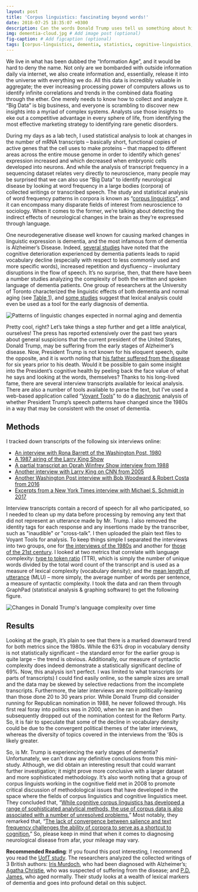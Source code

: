 ```yaml
---
layout: post
title: 'Corpus linguistics: fascinating beyond words!'
date: 2018-07-25 18:35:07 +0300
description: Can the words Donald Trump uses tell us something about his neurological state? Corpus analysis at work!
img: dementia-cloud.jpg # Add image post (optional)
fig-caption: # Add figcaption (optional)
tags: [corpus-linguistics, dementia, statistics, cognitive-linguistics, big-data, donald-trump, corpus-analysis]
---
```

We live in what has been dubbed the “Information Age”, and it would be hard to deny the name. Not only are we bombarded with outside information daily via internet, we also create information and, essentially, release it into the universe with everything we do. All this data is incredibly valuable in aggregate; the ever increasing processing power of computers allows us to identify infinite correlations and trends in the combined data floating through the ether. One merely needs to know how to collect and analyze it. “Big Data” is big business, and everyone is scrambling to discover new insights into a myriad of complex systems. Analysts use those insights to eke out a competitive advantage in every sphere of life, from identifying the most effective marketing strategy to identifying rare genetic disorders.


During my days as a lab tech, I used statistical analysis to look at changes in the number of mRNA transcripts – basically short, functional copies of active genes that the cell uses to make proteins – that mapped to different areas across the entire mouse genome in order to identify which genes’ expression increased and which decreased when embryonic cells developed into neurons. And while the analysis of transcript frequency in a sequencing dataset relates very directly to neuroscience, many people may be surprised that we can also use “Big Data” to identify neurological disease by looking at word frequency in a large bodies (corpora) of collected writings or transcribed speech. The study and statistical analysis of word frequency patterns in corpora is known as “<a href="https://en.wikipedia.org/wiki/Corpus_linguistics">corpus linguistics</a>”, and it can encompass many disparate fields of interest from neuroscience to sociology. When it comes to the former, we’re talking about detecting the indirect effects of neurological changes in the brain as they’re expressed through language.


One neurodegenerative disease well known for causing marked changes in linguistic expression is dementia, and the most infamous form of dementia is Alzheimer’s Disease. Indeed, <a href="https://academic.oup.com/dsh/article/26/4/435/1052059">several studies</a> have noted that the cognitive deterioration experienced by dementia patients leads to rapid vocabulary decline (especially with respect to less commonly used and more specific words), increased repetition and dysfluency – involuntary disruptions in the flow of speech. It’s no surprise, then, that there have been a number studies analyzing the complexity of both the written and spoken language of dementia patients. One group of researchers at the University of Toronto characterized the linguistic effects of both dementia and normal aging (see <a href="https://academic.oup.com/dsh/article/26/4/435/1052059">Table 1</a>), and <a href="https://jamanetwork.com/journals/jama/article-abstract/396775">some studies</a> suggest that lexical analysis could even be used as a tool for the early diagnosis of dementia.


![Patterns of linguistic changes expected in normal aging and dementia]({{site.baseurl}}/assets/img/aging-ling-changes.png)


Pretty cool, right? Let’s take things a step further and get a little analytical, ourselves!
The press has reported extensively over the past two years about general suspicions that the current president of the United States, Donald Trump, may be suffering from the early stages of Alzheimer’s disease. Now, President Trump is not known for his eloquent speech, quite the opposite, and it is worth noting that <a href="https://en.wikipedia.org/wiki/Fred_Trump#Personal_life">his father suffered from the disease</a> for six years prior to his death. Would it be possible to gain some insight into the President’s cognitive health by peeling back the face value of what he says and looking at the words, themselves? Thanks to his long-lived fame, there are several interview transcripts available for lexical analysis. There are also a number of tools available to parse the text, but I’ve used a web-based application called “<a href="https://voyant-tools.org">Voyant Tools</a>” to do a <a href="https://en.wikipedia.org/wiki/Historical_linguistics">diachronic</a> analysis of whether President Trump’s speech patterns have changed since the 1980s in a way that may be consistent with the onset of dementia.


## Methods

I tracked down transcripts of the following six interviews online:
* <a href="https://www.washingtonpost.com/wp-stat/graphics/politics/trump-archive/docs/rona-barrett-1980-interview-of-donald-trump.pdf">An interview with Rona Barrett of the Washington Post, 1980</a>
* <a href="https://factba.se/transcript/donald-trump-interview-larry-king-september-2-1987">A 1987 airing of the Larry King Show</a>
* <a href="http://webcache.googleusercontent.com/search?q=cache:3P60znyxJ8gJ:lybio.net/donald-trump-interview-from-over-25-years-ago-on-running-for-president/people/&amp;num=1&amp;hl=en&amp;gl=ca&amp;strip=1&amp;vwsrc=0">A partial transcript an Oprah Winfrey Show interview from 1988</a>
* <a href="http://www.cnn.com/TRANSCRIPTS/0505/17/lkl.01.html">Another interview with Larry King on CNN from 2005</a>
* <a href="https://www.washingtonpost.com/news/post-politics/wp/2016/04/02/transcript-donald-trump-interview-with-bob-woodward-and-robert-costa/?utm_term=.88c934371811">Another Washington Post interview with Bob Woodward &amp; Robert Costa from 2016</a>
* <a href="https://www.nytimes.com/2017/12/28/us/politics/trump-interview-excerpts.html">Excerpts from a New York Times interview with Michael S. Schmidt in 2017</a>


Interview transcripts contain a record of speech for all who participated, so I needed to clean up my data before processing by removing any text that did not represent an utterance made by Mr. Trump. I also removed the identity tags for each response and any insertions made by the transcriber, such as "inaudible" or "cross-talk". I then uploaded the plain text files to Voyant Tools for analysis. To keep things simple I separated the interviews into two groups, one for <a href="https://voyant-tools.org/?corpus=ecab5b584d96158a938dd07c3968efb5&amp;panels=cirrus,reader,trends,documents,contexts">the interviews of the 1980s</a> and another for <a href="https://voyant-tools.org/?corpus=1a676c3cd9c921c0e5d936b9dbcfe88b&amp;panels=cirrus,reader,trends,documents,contexts">those of the 21st century</a>. I looked at two metrics that correlate with language complexity: <a href="https://en.wikipedia.org/wiki/Lexical_density">type to token ratio</a> (TTR), which is simply the number of unique words divided by the total word count of the transcript and is used as a measure of lexical complexity (vocabulary density); and the <a href="https://en.wikipedia.org/wiki/Mean_length_of_utterance">mean length of utterance</a> (MLU) – more simply, the average number of words per sentence, a measure of syntactic complexity. I took the data and ran them through GraphPad (statistical analysis &amp; graphing software) to get the following figure.


 ![Changes in Donald Trump's language complexity over time]({{site.baseurl}}/assets/img/Graph-Trump2.png)


## Results

Looking at the graph, it’s plain to see that there is a marked downward trend for both metrics since the 1980s. While the 63% drop in vocabulary density is not statistically significant – the standard error for the earlier group is quite large – the trend is obvious. Additionally, our measure of syntactic complexity does indeed demonstrate a statistically significant decline of 69%. Now, this analysis isn’t perfect. I was limited to what transcripts (or parts of transcripts) I could find easily online, so the sample sizes are small and the data may be skewed by selective redactions from the incomplete transcripts. Furthermore, the later interviews are more politically-leaning than those done 20 to 30 years prior. While Donald Trump did consider running for Republican nomination in 1988, he never followed through. His first real foray into politics was in 2000, when he ran in and then subsequently dropped out of the nomination contest for the Reform Party. So, it is fair to speculate that some of the decline in vocabulary density could be due to the convergent political themes of the later interviews, whereas the diversity of topics covered in the interviews from the ‘80s is likely greater.


So, is Mr. Trump is experiencing the early stages of dementia? Unfortunately, we can’t draw any definitive conclusions from this mini-study. Although, we did obtain an interesting result that could warrant further investigation; it might prove more conclusive with a larger dataset and more sophisticated methodology. It’s also worth noting that a group of corpus linguists working in the cognitive field met in 2008 to promote critical discussion of methodological issues that have developed in the space where the fields of corpus linguistics and cognitive linguistics meet. They concluded that, “<a href="https://www.researchgate.net/publication/228653295_Cognitive_Corpus_Linguistics_Five_points_of_debate_on_current_theory_and_methodology">While cognitive corpus linguistics has developed a range of sophisticated analytical methods, the use of corpus data is also associated with a number of unresolved problems.</a>” Most notably, they remarked that, “<a href="https://www.researchgate.net/publication/228653295_Cognitive_Corpus_Linguistics_Five_points_of_debate_on_current_theory_and_methodology">The lack of convergence between salience and text frequency challenges the ability of corpora to serve as a shortcut to cognition.</a>” So, please keep in mind that when it comes to diagnosing neurological disease from afar, your mileage may vary.


<strong>Recommended Reading</strong>: If you found this post interesting, I recommend you read the <a href="https://academic.oup.com/dsh/article/26/4/435/1052059">UofT study</a>. The researchers analyzed the collected writings of 3 British authors: <a href="https://en.wikipedia.org/wiki/Iris_Murdoch">Iris Murdoch</a>, who had been diagnosed with Alzheimer’s; <a href="https://en.wikipedia.org/wiki/Agatha_Christie">Agatha Christie</a>, who was suspected of suffering from the disease; and <a href="https://en.wikipedia.org/wiki/P._D._James">P.D. James</a>, who aged normally. Their study looks at a wealth of lexical markers of dementia and goes into profound detail on this subject.
